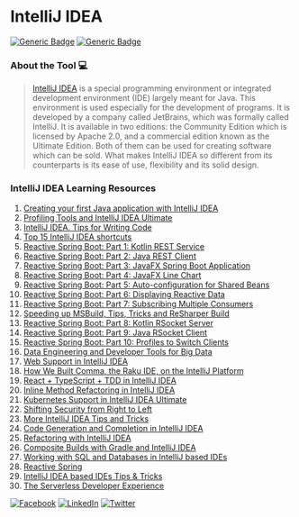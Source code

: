 # IntelliJ IDEA
[![Generic Badge](https://img.shields.io/badge/JetBrains_Tools-critical.svg)](https://www.jetbrains.com)
[![Generic Badge](https://img.shields.io/badge/CodeOps.Tech-critical.svg)](https://codeops.tech)

### About the Tool 💻

>[IntelliJ IDEA](https://www.jetbrains.com/idea) is a special programming environment or integrated development environment (IDE) largely meant for Java. This environment is used especially for the development of programs. It is developed by a company called JetBrains, which was formally called IntelliJ. It is available in two editions: the Community Edition which is licensed by Apache 2.0, and a commercial edition known as the Ultimate Edition. Both of them can be used for creating software which can be sold. What makes IntelliJ IDEA so different from its counterparts is its ease of use, flexibility and its solid design.

### IntelliJ IDEA Learning Resources

1. [Creating your first Java application with IntelliJ IDEA](https://www.youtube.com/watch?v=H_XxH66lm3U&list=PLQ176FUIyIUbDCJXvNZ-nf0PZN22HANpp&index=2&t=0s)
2. [Profiling Tools and IntelliJ IDEA Ultimate](https://www.youtube.com/watch?v=OQcyAtukps4&list=PLQ176FUIyIUbDCJXvNZ-nf0PZN22HANpp&index=2)
3. [IntelliJ IDEA. Tips for Writing Code](https://www.youtube.com/watch?v=_Y1y8k-OTCQ&list=PLQ176FUIyIUbDCJXvNZ-nf0PZN22HANpp&index=3)
4. [Top 15 IntelliJ IDEA shortcuts](https://www.youtube.com/watch?v=QYO5_riePOQ&list=PLQ176FUIyIUbDCJXvNZ-nf0PZN22HANpp&index=6)
5. [Reactive Spring Boot: Part 1: Kotlin REST Service](https://www.youtube.com/watch?v=po9vKGqhx8E&list=PLQ176FUIyIUbDCJXvNZ-nf0PZN22HANpp&index=19)
6. [Reactive Spring Boot: Part 2: Java REST Client](https://www.youtube.com/watch?v=ybPBxSpb18k&list=PLQ176FUIyIUbDCJXvNZ-nf0PZN22HANpp&index=20)
7. [Reactive Spring Boot: Part 3: JavaFX Spring Boot Application](https://www.youtube.com/watch?v=OPExIW61zws&list=PLQ176FUIyIUbDCJXvNZ-nf0PZN22HANpp&index=18)
8. [Reactive Spring Boot: Part 4: JavaFX Line Chart](https://www.youtube.com/watch?v=FefmhMSr8PE&list=PLQ176FUIyIUbDCJXvNZ-nf0PZN22HANpp&index=17)
9. [Reactive Spring Boot: Part 5: Auto-configuration for Shared Beans](https://www.youtube.com/watch?v=dMVJUCvotto&list=PLQ176FUIyIUbDCJXvNZ-nf0PZN22HANpp&index=16)
10. [Reactive Spring Boot: Part 6: Displaying Reactive Data](https://www.youtube.com/watch?v=n3K5D_Kk9FU&list=PLQ176FUIyIUbDCJXvNZ-nf0PZN22HANpp&index=15)
11. [Reactive Spring Boot: Part 7: Subscribing Multiple Consumers](https://www.youtube.com/watch?v=1ZJSaQ6ouIQ&list=PLQ176FUIyIUbDCJXvNZ-nf0PZN22HANpp&index=14)
12. [Speeding up MSBuild, Tips, Tricks and ReSharper Build](https://www.youtube.com/watch?v=CxoCuBPb0bQ&list=PLQ176FUIyIUYIZOSI5wvW2p7EYoNQx6Db&index=12)
13. [Reactive Spring Boot: Part 8: Kotlin RSocket Server](https://www.youtube.com/watch?v=wmc3opStMXo&list=PLQ176FUIyIUbDCJXvNZ-nf0PZN22HANpp&index=10)
14. [Reactive Spring Boot: Part 9: Java RSocket Client](https://www.youtube.com/watch?v=9TlVsfcAJ7E&list=PLQ176FUIyIUbDCJXvNZ-nf0PZN22HANpp&index=9)
15. [Reactive Spring Boot: Part 10: Profiles to Switch Clients](https://www.youtube.com/watch?v=muQV-YCGipA&list=PLQ176FUIyIUbDCJXvNZ-nf0PZN22HANpp&index=8)
16. [Data Engineering and Developer Tools for Big Data](https://www.youtube.com/watch?v=MG1XMUWG1oM&list=PLQ176FUIyIUbDCJXvNZ-nf0PZN22HANpp&index=11)
17. [Web Support in IntelliJ IDEA](https://www.youtube.com/watch?v=fcch4W94XxE&list=PLQ176FUIyIUbDCJXvNZ-nf0PZN22HANpp&index=13)
18. [How We Built Comma, the Raku IDE, on the IntelliJ Platform](https://www.youtube.com/watch?v=zDP9uUMYrvs&list=PLQ176FUIyIUbDCJXvNZ-nf0PZN22HANpp&index=7)
19. [React + TypeScript + TDD in IntelliJ IDEA](https://www.youtube.com/watch?v=lLNpakiWFH0&list=PLQ176FUIyIUbDCJXvNZ-nf0PZN22HANpp&index=21)
20. [Inline Method Refactoring in IntelliJ IDEA](https://www.youtube.com/watch?v=pxHzQIOMc30&list=PLQ176FUIyIUbDCJXvNZ-nf0PZN22HANpp&index=24)
21. [Kubernetes Support in IntelliJ IDEA Ultimate](https://www.youtube.com/watch?v=8p5GWvjKX9Q&list=PLQ176FUIyIUbDCJXvNZ-nf0PZN22HANpp&index=25)
22. [Shifting Security from Right to Left](https://www.youtube.com/watch?v=5sPRGNXU3AM&list=PLQ176FUIyIUbDCJXvNZ-nf0PZN22HANpp&index=27)
23. [More IntelliJ IDEA Tips and Tricks](https://www.youtube.com/watch?v=9AMcN-wkspU&list=PLQ176FUIyIUbDCJXvNZ-nf0PZN22HANpp&index=29)
24. [Code Generation and Completion in IntelliJ IDEA](https://www.youtube.com/watch?v=Gur51Wa0KAM&list=PLQ176FUIyIUbDCJXvNZ-nf0PZN22HANpp&index=30)
25. [Refactoring with IntelliJ IDEA](https://www.youtube.com/watch?v=1a_tCXDivZ4&list=PLQ176FUIyIUbDCJXvNZ-nf0PZN22HANpp&index=34)
26. [Composite Builds with Gradle and IntelliJ IDEA](https://www.youtube.com/watch?v=grPJanXfRPg&list=PLQ176FUIyIUbDCJXvNZ-nf0PZN22HANpp&index=38)
27. [Working with SQL and Databases in IntelliJ based IDEs](https://www.youtube.com/watch?v=RlNEwBhckDA&list=PLQ176FUIyIUbDCJXvNZ-nf0PZN22HANpp&index=39)
28. [Reactive Spring](https://www.youtube.com/watch?v=8HYBmpv34Us&list=PLQ176FUIyIUbDCJXvNZ-nf0PZN22HANpp&index=42)
29. [IntelliJ IDEA based IDEs Tips & Tricks](https://www.youtube.com/watch?v=o-T40MRwzdA&list=PLQ176FUIyIUbDCJXvNZ-nf0PZN22HANpp&index=43)
30. [The Serverless Developer Experience](https://www.youtube.com/watch?v=PGYoE1yUmBM&list=PLQ176FUIyIUbDCJXvNZ-nf0PZN22HANpp&index=45)

[![Facebook](https://img.shields.io/static/v1.svg?label=connect&message=@CodeOpsTech&color=grey&logo=facebook&style=flat&logoColor=white&colorA=critical)](https://www.facebook.com/CodeOpsTech)
[![LinkedIn](https://img.shields.io/static/v1.svg?label=connect&message=@CodeOpsTech&color=grey&logo=linkedin&style=flat&logoColor=white&colorA=critical)](https://www.linkedin.com/company/codeops-technologies/)
[![Twitter](https://img.shields.io/static/v1.svg?label=connect&message=@CodeOpsTech&color=grey&logo=twitter&style=flat&logoColor=white&colorA=critical)](https://twitter.com/CodeOpsTech)
